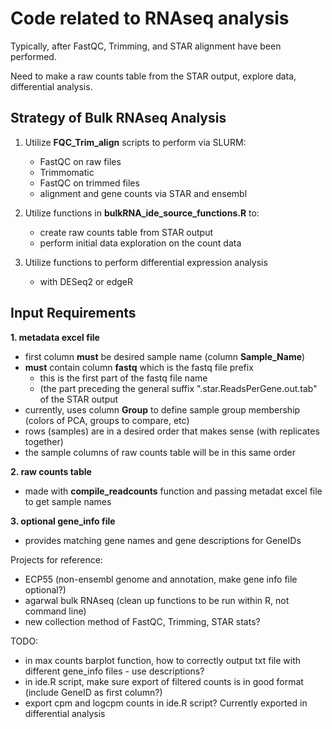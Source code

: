 # Code related to RNAseq analysis

Typically, after FastQC, Trimming, and STAR alignment have been performed.

Need to make a raw counts table from the STAR output, explore data, differential analysis.

## Strategy of Bulk RNAseq Analysis
1. Utilize **FQC_Trim_align** scripts to perform via SLURM:
     - FastQC on raw files
     - Trimmomatic
     - FastQC on trimmed files
     - alignment and gene counts via STAR and ensembl

2. Utilize functions in **bulkRNA_ide_source_functions.R** to:
     - create raw counts table from STAR output
     - perform initial data exploration on the count data

3. Utilize functions to perform differential expression analysis
     - with DESeq2 or edgeR


## Input Requirements
**1. metadata excel file**
  - first column **must** be desired sample name (column **Sample_Name**)
  - **must** contain column **fastq** which is the fastq file prefix
    - this is the first part of the fastq file name
    - (the part preceding the general suffix ".star.ReadsPerGene.out.tab" of the STAR output
  - currently, uses column **Group** to define sample group membership (colors of PCA, groups to compare, etc)
  - rows (samples) are in a desired order that makes sense (with replicates together)
  - the sample columns of raw counts table will be in this same order

**2. raw counts table**
  - made with **compile_readcounts** function and passing metadat excel file to get sample names

**3. optional gene_info file**
  - provides matching gene names and gene descriptions for GeneIDs



Projects for reference:
  - ECP55 (non-ensembl genome and annotation, make gene info file optional?)
  - agarwal bulk RNAseq (clean up functions to be run within R, not command line)
  - new collection method of FastQC, Trimming, STAR stats?

     
TODO:
  - in max counts barplot function, how to correctly output txt file with different gene_info files - use descriptions?
  - in ide.R script, make sure export of filtered counts is in good format (include GeneID as first column?)
  - export cpm and logcpm counts in ide.R script? Currently exported in differential analysis
